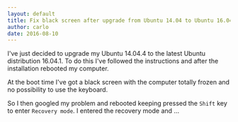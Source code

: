 ```yaml
---
layout: default
title: Fix black screen after upgrade from Ubuntu 14.04 to Ubuntu 16.04
author: carlo
date: 2016-08-10
---
```


I've just decided to upgrade my Ubuntu 14.04.4 to the latest Ubuntu distribution 16.04.1. To do this I've followed the instructions and after the installation  rebooted my computer.

At the boot time I've got a black screen with the computer totally frozen and no possibility to use the keyboard.

So I then googled my problem and rebooted keeping pressed the `Shift` key to enter `Recovery mode`.
I entered the recovery mode and ...